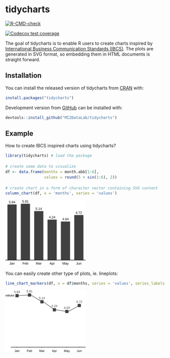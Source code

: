 
<!-- README.md is generated from README.Rmd. Please edit that file -->

# tidycharts

<!-- badges: start -->

[![R-CMD-check](https://github.com/MI2DataLab/tidycharts/workflows/R-CMD-check/badge.svg)](https://github.com/MI2DataLab/tidycharts/actions)
<!-- badges: end -->

<!-- badges: start -->

[![Codecov test
coverage](https://codecov.io/gh/SawickiBartosz/tidycharts/branch/main/graph/badge.svg)](https://codecov.io/gh/SawickiBartosz/tidycharts?branch=main)
<!-- badges: end -->

The goal of tidycharts is to enable R users to create charts inspired by
[International Business Communication Standards
(IBCS)](https://www.ibcs.com/). The plots are generated in SVG format,
so embedding them in HTML documents is straight forward.

## Installation

You can install the released version of tidycharts from
[CRAN](https://CRAN.R-project.org) with:

``` r
install.packages("tidycharts")
```

Development version from [GitHub](https://github.com/) can be installed
with:

``` r
devtools::install_github("MI2DataLab/tidycharts")
```

## Example

How to create IBCS inspired charts using tidycharts?

``` r
library(tidycharts) # load the package

# create some data to visualize
df <- data.frame(months = month.abb[1:6],
                 values = round(5 + sin(1:6), 2))

# create chart in a form of character vector containing SVG content
column_chart(df, x = 'months', series = 'values')
```

<img src="man/figures/readme-column.png" width="50%" />

You can easily create other type of plots, ie. lineplots:

``` r
line_chart_markers(df, x = df$months, series = 'values', series_labels = 'values')
```

<img src="man/figures/readme-lines.png" width="50%" />
